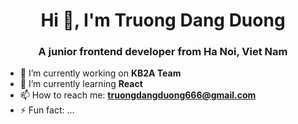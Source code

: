 <h1 align="center">Hi 👋, I'm Truong Dang Duong</h1>
<h3 align="center">A junior frontend developer from Ha Noi, Viet Nam</h3>

- 🔭 I’m currently working on **KB2A Team**
- 🌱 I’m currently learning **React**
- 📫 How to reach me: **truongdangduong666@gmail.com**
- ⚡ Fun fact: ...
